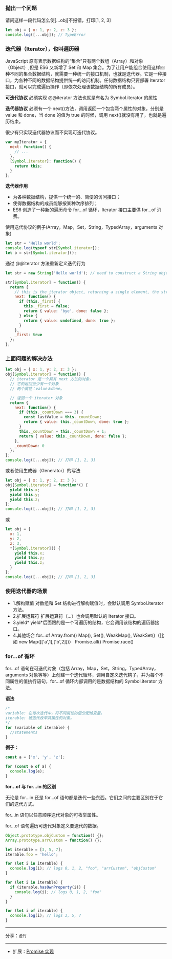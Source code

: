 ### 抛出一个问题

请问这样一段代码怎么使[...obj]不报错，打印[1, 2, 3]

```javascript
let obj = { x: 1, y: 2, z: 3 };
console.log([...obj]); // TypeError
```

### 迭代器（Iterator），也叫遍历器

JavaScript 原有表示数据结构的“集合”只有两个数组（Array）和对象（Object）,但是 ES6 又新增了 Set 和 Map 集合。为了让用户能组合使用这样四种不同的集合数据结构，就需要一种统一的接口机制，也就是迭代器。它是一种接口，为各种不同的数据结构提供统一的访问机制。任何数据结构只要部署 Iterator 接口，就可以完成遍历操作（即依次处理该数据结构的所有成员）。

**可迭代协议**
必须实现 @@iterator 方法也就是有名为 Symbol.iterator 的属性

**迭代器协议**
必须有一个 next()方法，调用返回一个包含两个属性的对象，分别是 value 和 done，当 done 的值为 true 的时候，调用 next()就没有用了，也就是遍历结束。

很少有只实现迭代器协议而不实现可迭代协议。

```javascript
var myIterator = {
  next: function() {
    // ...
  },
  [Symbol.iterator]: function() {
    return this;
  }
};
```

**迭代器作用**

- 为各种数据结构，提供一个统一的、简便的访问接口；
- 使得数据结构的成员能够按某种次序排列；
- ES6 创造了一种新的遍历命令 for...of 循环，Iterator 接口主要供 for...of 消费。

使用迭代协议的例子(Array，Map，Set，String，TypedArray，arguments 对象)

```javascript
let str = 'Hello world';
console.log(typeof str[Symbol.iterator]);
let b = str[Symbol.iterator]();
```

通过 @@iterator 方法重新定义迭代行为

```javascript
let str = new String('Hello world'); // need to construct a String object explicitly to avoid auto-boxing

str[Symbol.iterator] = function() {
  return {
    // this is the iterator object, returning a single element, the string "bye"
    next: function() {
      if (this._first) {
        this._first = false;
        return { value: 'bye', done: false };
      } else {
        return { value: undefined, done: true };
      }
    },
    _first: true
  };
};
```

### 上面问题的解决办法

```javascript
let obj = { x: 1, y: 2, z: 3 };
obj[Symbol.iterator] = function() {
  // iterator 是一个具有 next 方法的对象，
  // 它的返回至少有一个对象
  // 两个属性：value＆done。

  // 返回一个 iterator 对象
  return {
    next: function() {
      if (this._countDown === 3) {
        const lastValue = this._countDown;
        return { value: this._countDown, done: true };
      }
      this._countDown = this._countDown + 1;
      return { value: this._countDown, done: false };
    },
    _countDown: 0
  };
};
console.log([...obj]); // 打印 [1, 2, 3]
```

或者使用生成器（Generator）的写法

```javascript
let obj = { x: 1, y: 2, z: 3 };
obj[Symbol.iterator] = function*() {
  yield this.x;
  yield this.y;
  yield this.z;
};
console.log([...obj]); // 打印 [1, 2, 3]
```

或

```javascript
let obj = {
  x: 1,
  y: 2,
  z: 3,
  *[Symbol.iterator]() {
    yield this.x;
    yield this.y;
    yield this.z;
  }
};
console.log([...obj]); // 打印 [1, 2, 3]
```

### 使用迭代器的场景

- 1.解构赋值
  对数组和 Set 结构进行解构赋值时，会默认调用 Symbol.iterator 方法。
- 2.扩展运算符
  扩展运算符（...）也会调用默认的 Iterator 接口。
- 3.yield*
  yield*后面跟的是一个可遍历的结构，它会调用该结构的遍历器接口。
- 4.其他场合
  for...of
  Array.from()
  Map(), Set(), WeakMap(), WeakSet()（比如 new Map([['a',1],['b',2]])）
  Promise.all()
  Promise.race()

### for...of 循环

for...of 语句在可迭代对象（包括 Array，Map，Set，String，TypedArray，arguments 对象等等）上创建一个迭代循环，调用自定义迭代钩子，并为每个不同属性的值执行语句，for...of 循环内部调用的是数据结构的 Symbol.iterator 方法。

**语法**

```javascript
/*
variable: 在每次迭代中，将不同属性的值分配给变量。
iterable: 被迭代枚举其属性的对象。
*/
for (variable of iterable) {
  //statements
}
```

**例子：**

```javascript
const a = ['x', 'y', 'z'];

for (const e of a) {
  console.log(e);
}
```

**for...of 与 for...in 的区别**

无论是 for...in 还是 for...of 语句都是迭代一些东西。它们之间的主要区别在于它们的迭代方式。

for...in 语句以任意顺序迭代对象的可枚举属性。

for...of 语句遍历可迭代对象定义要迭代的数据。

```javascript
Object.prototype.objCustom = function() {};
Array.prototype.arrCustom = function() {};

let iterable = [3, 5, 7];
iterable.foo = 'hello';

for (let i in iterable) {
  console.log(i); // logs 0, 1, 2, "foo", "arrCustom", "objCustom"
}

for (let i in iterable) {
  if (iterable.hasOwnProperty(i)) {
    console.log(i); // logs 0, 1, 2, "foo"
  }
}

for (let i of iterable) {
  console.log(i); // logs 3, 5, 7
}
```

---

分享：`虚竹`

---

- 扩展：[Promise 实现](./Promise.md)
